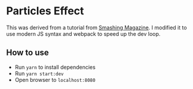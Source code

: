 # Particles Effect

This was derived from a tutorial from [Smashing Magazine](https://www.smashingmagazine.com/2020/04/particle-trail-animation-javascript/). I modified it to use modern JS syntax and webpack to speed up the dev loop.

## How to use

- Run `yarn` to install dependencies
- Run `yarn start:dev`
- Open browser to `localhost:8080`